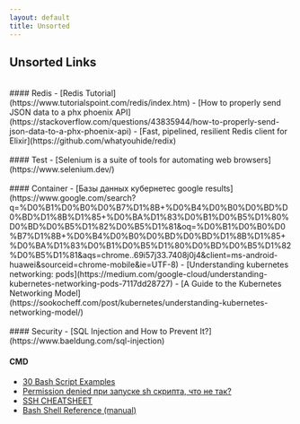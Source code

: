 ```yaml
---
layout: default
title: Unsorted
---
```

## Unsorted Links
<br> 
#### Redis
- [Redis Tutorial](https://www.tutorialspoint.com/redis/index.htm)
- [How to properly send JSON data to a phx phoenix API](https://stackoverflow.com/questions/43835944/how-to-properly-send-json-data-to-a-phx-phoenix-api)
- [Fast, pipelined, resilient Redis client for Elixir](https://github.com/whatyouhide/redix)
<br> <br>
#### Test
- [Selenium is a suite of tools for automating web browsers](https://www.selenium.dev/)
<br> <br>
#### Container
- [Базы данных кубернетес google results](https://www.google.com/search?q=%D0%B1%D0%B0%D0%B7%D1%8B+%D0%B4%D0%B0%D0%BD%D0%BD%D1%8B%D1%85+%D0%BA%D1%83%D0%B1%D0%B5%D1%80%D0%BD%D0%B5%D1%82%D0%B5%D1%81&oq=%D0%B1%D0%B0%D0%B7%D1%8B+%D0%B4%D0%B0%D0%BD%D0%BD%D1%8B%D1%85+%D0%BA%D1%83%D0%B1%D0%B5%D1%80%D0%BD%D0%B5%D1%82%D0%B5%D1%81&aqs=chrome..69i57j33.7408j0j4&client=ms-android-huawei&sourceid=chrome-mobile&ie=UTF-8)
- [Understanding kubernetes networking: pods](https://medium.com/google-cloud/understanding-kubernetes-networking-pods-7117dd28727)
- [A Guide to the Kubernetes Networking Model](https://sookocheff.com/post/kubernetes/understanding-kubernetes-networking-model/)
<br> <br>
#### Security
- [SQL Injection and How to Prevent It?](https://www.baeldung.com/sql-injection)

#### CMD
- [30 Bash Script Examples](https://linuxhint.com/30_bash_script_examples/)
- [Permission denied при запуске sh скрипта, что не так?](https://qna.habr.com/q/201649)
- [SSH CHEATSHEET](https://cheatsheet.dennyzhang.com/cheatsheet-ssh-a4)
- [Bash Shell Reference (manual)](https://courses.cs.washington.edu/courses/cse390a/14au/bash.html)
